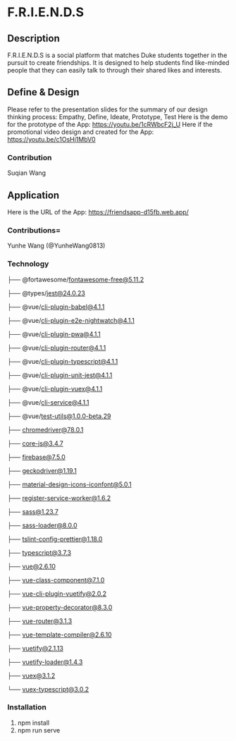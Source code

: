 # F.R.I.E.N.D.S

## Description
F.R.I.E.N.D.S is a social platform that matches Duke students together in the pursuit to create friendships. It is designed to help students find like-minded people that they can easily talk to through their shared likes and interests.

## Define & Design
Please refer to the presentation slides for the summary of our design thinking process: Empathy, Define, Ideate, Prototype, Test
Here is the demo for the prototype of the App: https://youtu.be/1cRWbcF2j_U
Here if the promotional video design and created for the App: https://youtu.be/c1OsHj1MbV0

### Contribution
Suqian Wang

## Application
Here is the URL of the App: https://friendsapp-d15fb.web.app/

### Contributions=
Yunhe Wang (@YunheWang0813)

### Technology
├── @fortawesome/fontawesome-free@5.11.2

├── @types/jest@24.0.23

├── @vue/cli-plugin-babel@4.1.1

├── @vue/cli-plugin-e2e-nightwatch@4.1.1

├── @vue/cli-plugin-pwa@4.1.1

├── @vue/cli-plugin-router@4.1.1

├── @vue/cli-plugin-typescript@4.1.1

├── @vue/cli-plugin-unit-jest@4.1.1

├── @vue/cli-plugin-vuex@4.1.1

├── @vue/cli-service@4.1.1

├── @vue/test-utils@1.0.0-beta.29

├── chromedriver@78.0.1

├── core-js@3.4.7

├── firebase@7.5.0

├── geckodriver@1.19.1

├── material-design-icons-iconfont@5.0.1

├── register-service-worker@1.6.2

├── sass@1.23.7

├── sass-loader@8.0.0

├── tslint-config-prettier@1.18.0

├── typescript@3.7.3

├── vue@2.6.10

├── vue-class-component@7.1.0

├── vue-cli-plugin-vuetify@2.0.2

├── vue-property-decorator@8.3.0

├── vue-router@3.1.3

├── vue-template-compiler@2.6.10

├── vuetify@2.1.13

├── vuetify-loader@1.4.3

├── vuex@3.1.2

└── vuex-typescript@3.0.2

### Installation
1. npm install
2. npm run serve
